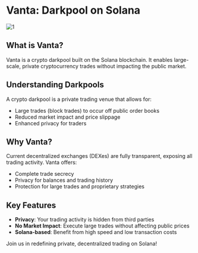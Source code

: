 # Vanta: Darkpool on Solana
![1](https://github.com/user-attachments/assets/5b1235ea-dcdf-4e2c-a6d7-a26666283f51)

## What is Vanta?

Vanta is a crypto darkpool built on the Solana blockchain. It enables large-scale, private cryptocurrency trades without impacting the public market.

## Understanding Darkpools

A crypto darkpool is a private trading venue that allows for:
- Large trades (block trades) to occur off public order books
- Reduced market impact and price slippage
- Enhanced privacy for traders

## Why Vanta?

Current decentralized exchanges (DEXes) are fully transparent, exposing all trading activity. Vanta offers:
- Complete trade secrecy
- Privacy for balances and trading history
- Protection for large trades and proprietary strategies

## Key Features

- **Privacy**: Your trading activity is hidden from third parties
- **No Market Impact**: Execute large trades without affecting public prices
- **Solana-based**: Benefit from high speed and low transaction costs

Join us in redefining private, decentralized trading on Solana!
